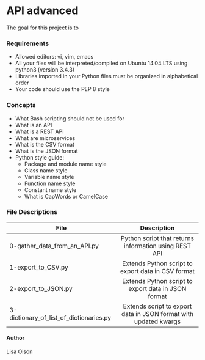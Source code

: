 # API advanced
The goal for this project is to 

### Requirements
- Allowed editors: vi, vim, emacs
- All your files will be interpreted/compiled on Ubuntu 14.04 LTS using python3 (version 3.4.3)
- Libraries imported in your Python files must be organized in alphabetical order
- Your code should use the PEP 8 style

### Concepts
- What Bash scripting should not be used for
- What is an API
- What is a REST API
- What are microservices
- What is the CSV format
- What is the JSON format
- Python style guide:
    - Package and module name style
    - Class name style
    - Variable name style
    - Function name style
    - Constant name style
    - What is CapWords or CamelCase

### File Descriptions
| File | Description |
| ------------- |:-------------:|
| 0-gather_data_from_an_API.py | Python script that returns information using REST API |
| 1-export_to_CSV.py | Extends Python script to export data in CSV format |
| 2-export_to_JSON.py | Extends Python script to export data in JSON format |
| 3-dictionary_of_list_of_dictionaries.py | Extends script to export data in JSON format with updated kwargs |

#### Author
Lisa Olson
